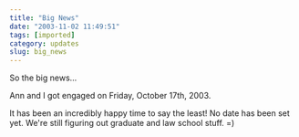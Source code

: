 ```yaml
---
title: "Big News"
date: "2003-11-02 11:49:51"
tags: [imported]
category: updates
slug: big_news
---
```


So the big news...

Ann and I got engaged on Friday, October 17th, 2003.

It has been an incredibly happy time to say the least! No date has been set yet. We're still figuring out graduate and law school stuff. =)
